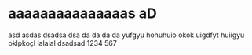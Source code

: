 # aaaaaaaaaaaaaaas aD 
asd
asdas
dsadsa
dsa
da
da
da
da
yufgyu 
hohuhuio
okok
uigdfyt
huiigyu
oklpkoçl
lalalal
dsadsad
1234
567
